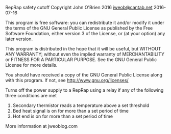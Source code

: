 RepRap safety cutoff
Copyright John O'Brien 2016
jweob@cantab.net 2016-07-16

This program is free software: you can redistribute it and/or modify
 it under the terms of the GNU General Public License as published by
 the Free Software Foundation, either version 3 of the License, or
 (at your option) any later version.

 This program is distributed in the hope that it will be useful,
 but WITHOUT ANY WARRANTY; without even the implied warranty of
 MERCHANTABILITY or FITNESS FOR A PARTICULAR PURPOSE.  See the
 GNU General Public License for more details.

 You should have received a copy of the GNU General Public License
 along with this program.  If not, see <http://www.gnu.org/licenses/>


Turns off the power supply to a RepRap using a relay if any of the following three conditions are met
1. Secondary thermistor reads a temperature above a set threshold
2. Bed heat signal is on for more than a set period of time
3. Hot end is on for more than a set period of time

More information at jweoblog.com